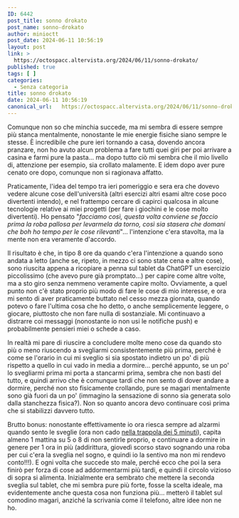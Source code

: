 ```yaml
---
ID: 6442
post_title: sonno drokato
post_name: sonno-drokato
author: minioctt
post_date: 2024-06-11 10:56:19
layout: post
link: >
  https://octospacc.altervista.org/2024/06/11/sonno-drokato/
published: true
tags: [ ]
categories:
  - Senza categoria
title: sonno drokato
date: 2024-06-11 10:56:19
canonical_url:   https://octospacc.altervista.org/2024/06/11/sonno-drokato/
---
```

<!-- wp:paragraph -->
<p>Comunque non so che minchia succede, ma mi sembra di essere sempre più stanca mentalmente, nonostante le mie energie fisiche siano sempre le stesse. È incredibile che pure ieri tornando a casa, dovendo ancora pranzare, non ho avuto alcun problema a fare tutti quei giri per poi arrivare a casina e farmi pure la pasta... ma dopo tutto ciò mi sembra che il mio livello di, attenzione per esempio, sia crollato malamente. E idem dopo aver pure cenato ore dopo, comunque non si ragionava affatto.</p>
<!-- /wp:paragraph -->

<!-- wp:paragraph -->
<p>Praticamente, l'idea del tempo tra ieri pomeriggio e sera era che dovevo vedere alcune cose dell'università (altri esercizi altri esami altre cose poco divertenti intendo), e nel frattempo cercare di capirci qualcosa in alcune tecnologie relative ai miei progetti (per fare i giochini e le cose molto divertenti). Ho pensato "<em>facciamo così, questa volta conviene se faccio prima la roba pallosa per levarmela da torno, così sia stasera che domani che boh ho tempo per le cose rilevanti</em>"... l'intenzione c'era stavolta, ma la mente non era veramente d'accordo.</p>
<!-- /wp:paragraph -->

<!-- wp:paragraph -->
<p>Il risultato è che, in tipo 8 ore da quando c'era l'intenzione a quando sono andata a letto (anche se, ripeto, in mezzo ci sono state cena e altre cose), sono riuscita appena a ricopiare a penna sul tablet da ChatGPT un esercizio piccolissimo (che avevo pure già promptato...) per capire come altre volte, ma a sto giro senza nemmeno veramente capire molto. Ovviamente, a quel punto non c'è stato proprio più modo di fare le cose di mio interesse, e ora mi sento di aver praticamente buttato nel cesso mezza giornata, quando potevo o fare l'ultima cosa che ho detto, o anche semplicemente leggere, o giocare, piuttosto che non fare nulla di sostanziale. Mi continuavo a distrarre coi messaggi (nonostante io non usi le notifiche push) e probabilmente pensieri miei o schede a caso.</p>
<!-- /wp:paragraph -->

<!-- wp:paragraph -->
<p>In realtà mi pare di riuscire a concludere molte meno cose da quando sto più o meno riuscendo a svegliarmi consistentemente più prima, perché è come se l'orario in cui mi sveglio si sia spostato indietro un po' di più rispetto a quello in cui vado in media a dormire... perché appunto, se un po' lo svegliarmi prima mi porta a stancarmi prima, sembra che non basti del tutto, e quindi arrivo che è comunque tardi che non sento di dover andare a dormire, perché non sto fisicamente crollando, pure se magari mentalmente sono già fuori da un po' (immagino la sensazione di sonno sia generata solo dalla stanchezza fisica?). Non so quanto ancora devo continuare così prima che si stabilizzi davvero tutto.</p>
<!-- /wp:paragraph -->

<!-- wp:paragraph -->
<p>Brutto bonus: nonostante effettivamente io ora riesca sempre ad alzarmi quando sento le sveglie (ora non cado <a href="/microblog-mirror/2024/04/05/la-morte-al-risveglio/">nella trappola dei 5 minuti</a>), capita almeno 1 mattina su 5 o 8 di non sentirle proprio, e continuare a dormire in genere per 1 ora in più (addirittura, giovedì scorso stavo sognando una roba per cui c'era la sveglia nel sogno, e quindi io la sentivo ma non mi rendevo conto!!!). E ogni volta che succede sto male, perché ecco che poi la sera finirò per forza di cose ad addormentarmi più tardi, e quindi il circolo vizioso di sopra si alimenta. Inizialmente era sembrato che mettere la seconda sveglia sul tablet, che mi sembra pure più forte, fosse la scelta ideale, ma evidentemente anche questa cosa non funziona più... metterò il tablet sul comodino magari, anziché la scrivania come il telefono, altre idee non ne ho.</p>
<!-- /wp:paragraph -->
